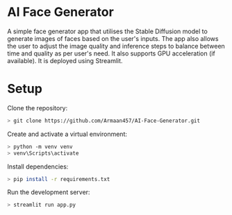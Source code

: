 # AI Face Generator
A simple face generator app that utilises the Stable Diffusion model to generate images of faces based on the user's inputs. The app also allows the user to adjust the image quality and inference steps to balance between time and quality as per user's need. It also supports GPU acceleration (if available). It is deployed using Streamlit.

# Setup

Clone the repository:

```sh
> git clone https://github.com/Armaan457/AI-Face-Generator.git
```
Create and activate a virtual environment:

```sh
> python -m venv venv
> venv\Scripts\activate
  ```
Install dependencies:

```sh
> pip install -r requirements.txt
```

Run the development server:

```sh
> streamlit run app.py
```

